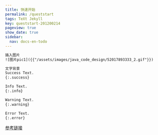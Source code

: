 ```yaml
---
title: 快速开始
permalink: /queststart
tags: TeXt Jekyll
key: queststart-201200214
pageview: true
show_date: true
sidebar:
  nav: docs-en-todo
---
```

```xml
插入图片
![图片pic1]({{"/assets/images/java_code_design/52017893333_2.gif"}})

文字背景
Success Text.
{:.success}

Info Text.
{:.info}

Warning Text.
{:.warning}

Error Text.
{:.error}
```


[参考链接](https://tianqi.name/jekyll-TeXt-theme/docs/zh/quick-start)
